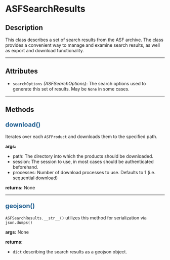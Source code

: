 # ASFSearchResults

## Description

This class describes a set of search results from the ASF archive. The class provides a convenient way to manage and examine search results, as well as export and download functionality.

***

## Attributes
- `searchOptions` _(ASFSearchOptions)_: The search options used to generate this set of results. May be `None` in some cases.

***

## Methods

### <span style="color: #236192; font-size: 20px;">download()</span>

Iterates over each ```ASFProduct``` and downloads them to the specified path.

**args:**

- path: The directory into which the products should be downloaded.
- session: The session to use, in most cases should be authenticated beforehand.
- processes: Number of download processes to use. Defaults to 1 (i.e. sequential download)

**returns:** None

***

### <span style="color: #236192; font-size: 20px;">geojson()</span>

`ASFSearchResults.__str__()` utilizes this method for serialization via `json.dumps()`

**args:** None

**returns:**

- `dict` describing the search results as a geojson object.

<!-- ### <span style="color: #236192; font-size: 20px;">kml()</span>

### <span style="color: #236192; font-size: 20px;">metalink()</span>

### <span style="color: #236192; font-size: 20px;">csv()</span>
 -->